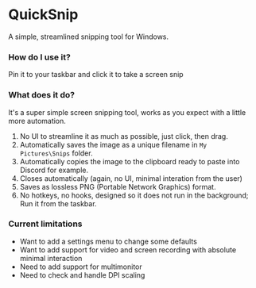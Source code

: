 # QuickSnip
A simple, streamlined snipping tool for Windows.

### How do I use it?
Pin it to your taskbar and click it to take a screen snip

### What does it do?
It's a super simple screen snipping tool, works as you expect with a little more automation.
1. No UI to streamline it as much as possible, just click, then drag.
2. Automatically saves the image as a unique filename in `My Pictures\Snips` folder.
3. Automatically copies the image to the clipboard ready to paste into Discord for example.
4. Closes automatically (again, no UI, minimal interation from the user)
5. Saves as lossless PNG (Portable Network Graphics) format.
6. No hotkeys, no hooks, designed so it does not run in the background; Run it from the taskbar.

### Current limitations
- Want to add a settings menu to change some defaults
- Want to add support for video and screen recording with absolute minimal interaction
- Need to add support for multimonitor
- Need to check and handle DPI scaling
